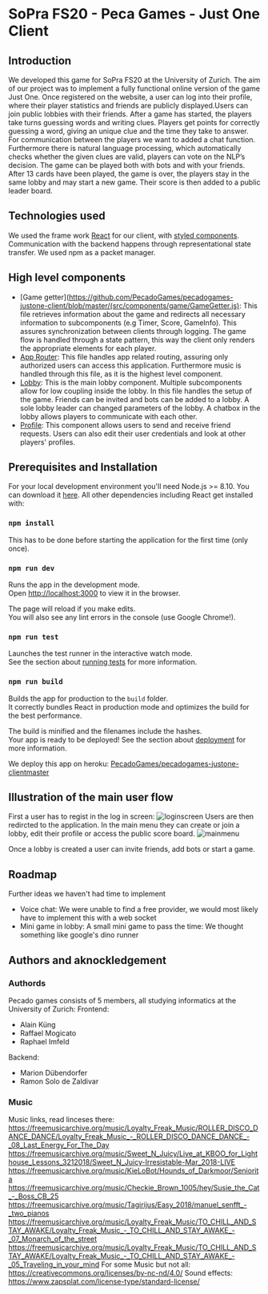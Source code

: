 
# SoPra FS20 - Peca Games - Just One Client

## Introduction

We developed this game for SoPra FS20 at the University of Zurich. The aim of our project was to implement a fully functional online version of the game Just One. Once registered on the website, a user can log into their profile, where their player statistics and friends are publicly displayed.Users can join public lobbies with their friends. After a game has started, the players take turns guessing words and writing clues. Players get points for correctly guessing a word, giving an unique clue and the time they take to answer. For communication between the players we want to added a chat function. Furthermore there is natural language processing, which automatically checks whether the given clues are valid, players can vote on the NLP’s decision. The game can be played both with bots and with your friends. After 13 cards have been played, the game is over, the players stay in the same lobby and may start a new game. Their score is then added to a public leader board.

## Technologies used

We used the frame work [React](https://reactjs.org/) for our client, with [styled components](https://styled-components.com/). Communication with the backend happens through representational state transfer. We used npm as a packet manager.

## High level components

 - [Game getter](https://github.com/PecadoGames/pecadogames-justone-client/blob/master/(src/components/game/GameGetter.js): This file retrieves information about the game and redirects all necessary information to subcomponents (e.g Timer, Score, GameInfo). This assures synchronization between clients through logging. The game flow is handled through a state pattern, this way the client only renders the appropriate elements for each player.
 - [App Router](https://github.com/PecadoGames/pecadogames-justone-client/blob/master/src/components/shared/routers/AppRouter.js): This file handles app related routing, assuring only authorized users can access this application. Furthermore music is handled through this file, as it is the highest level component.
 - [Lobby](https://github.com/PecadoGames/pecadogames-justone-client/blob/master/src/components/lobby/Lobby.js): This is the main lobby component. Multiple subcomponents allow for low coupling inside the lobby. In this file handles the setup of the game. Friends can be invited and bots can be added to a lobby. A sole lobby leader can changed parameters of the lobby. A chatbox in the lobby allows players to communicate with each other.
 - [Profile](https://github.com/PecadoGames/pecadogames-justone-client/blob/master/src/components/profile/Profile.js): This component allows users to send and receive friend requests. Users can also edit their user credentials and look at other players' profiles.
## Prerequisites and Installation

For your local development environment you'll need Node.js >= 8.10. You can download it [here](https://nodejs.org). All other dependencies including React get installed with:

### `npm install`

This has to be done before starting the application for the first time (only once).

### `npm run dev`

Runs the app in the development mode.<br>
Open [http://localhost:3000](http://localhost:3000) to view it in the browser.

The page will reload if you make edits.<br>
You will also see any lint errors in the console (use Google Chrome!).

### `npm run test`

Launches the test runner in the interactive watch mode.<br>
See the section about [running tests](https://facebook.github.io/create-react-app/docs/running-tests) for more information.

### `npm run build`

Builds the app for production to the `build` folder.<br>
It correctly bundles React in production mode and optimizes the build for the best performance.

The build is minified and the filenames include the hashes.<br>
Your app is ready to be deployed!
See the section about [deployment](https://facebook.github.io/create-react-app/docs/deployment) for more information.

We deploy this app on heroku: [PecadoGames/pecadogames-justone-client](https://github.com/PecadoGames/pecadogames-justone-client "View on GitHub")[master](https://github.com/PecadoGames/pecadogames-justone-client/tree/master "Auto deploys master")
## Illustration of the main user flow

First a user has to regist in the log in screen:
![loginscreen](https://github.com/PecadoGames/pecadogames-justone-client/blob/master/picturesReadMe/LogInScreen.PNG?raw=true)
Users are then redircted to the application. In the main menu they can create or join a lobby, edit their profile or access the public score board.
![mainmenu](https://github.com/PecadoGames/pecadogames-justone-client/blob/master/picturesReadMe/MainMenu.PNG?raw=true)

Once a lobby is created a user can invite friends, add bots or start a game. 


## Roadmap
Further ideas we haven't had time to implement

 - Voice chat: We were unable to find a free provider, we would most likely have to implement this with a web socket
 - Mini game in lobby: A small mini game to pass the time: We thought something like google's dino runner

## Authors and aknockledgement
### Authords
Pecado games consists of 5 members, all studying informatics at the University of Zurich:
Frontend:
 - Alain Küng
 - Raffael Mogicato
 - Raphael Imfeld

Backend:
 - Marion Dübendorfer
 - Ramon Solo de Zaldivar

### Music
Music links, read linceses there:
https://freemusicarchive.org/music/Loyalty_Freak_Music/ROLLER_DISCO_DANCE_DANCE/Loyalty_Freak_Music_-_ROLLER_DISCO_DANCE_DANCE_-_08_Last_Energy_For_The_Day
https://freemusicarchive.org/music/Sweet_N_Juicy/Live_at_KBOO_for_Lighthouse_Lessons_3212018/Sweet_N_Juicy-Irresistable-Mar_2018-LIVE
https://freemusicarchive.org/music/KieLoBot/Hounds_of_Darkmoor/Seniorita
https://freemusicarchive.org/music/Checkie_Brown_1005/hey/Susie_the_Cat_-_Boss_CB_25
https://freemusicarchive.org/music/Tagirijus/Easy_2018/manuel_senfft_-_two_pianos
https://freemusicarchive.org/music/Loyalty_Freak_Music/TO_CHILL_AND_STAY_AWAKE/Loyalty_Freak_Music_-_TO_CHILL_AND_STAY_AWAKE_-_07_Monarch_of_the_street
https://freemusicarchive.org/music/Loyalty_Freak_Music/TO_CHILL_AND_STAY_AWAKE/Loyalty_Freak_Music_-_TO_CHILL_AND_STAY_AWAKE_-_05_Traveling_in_your_mind
For some Music but not all: https://creativecommons.org/licenses/by-nc-nd/4.0/
Sound effects: https://www.zapsplat.com/license-type/standard-license/
